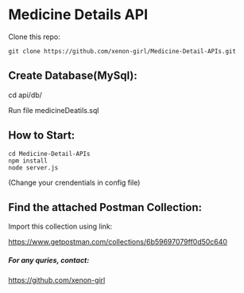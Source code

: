 # Medicine Details API

Clone this repo: 
```
git clone https://github.com/xenon-girl/Medicine-Detail-APIs.git
```

## Create Database(MySql): 
cd api/db/ 

Run file medicineDeatils.sql

## How to Start:
```
cd Medicine-Detail-APIs
npm install
node server.js
```
(Change your crendentials in config file)

## Find the attached Postman Collection:
Import this collection using link: 

https://www.getpostman.com/collections/6b59697079ff0d50c640

##### For any quries, contact: 

https://github.com/xenon-girl
